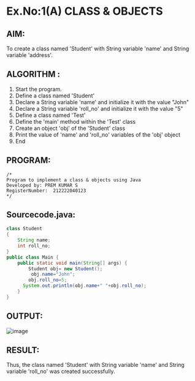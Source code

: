 # Ex.No:1(A) CLASS & OBJECTS

## AIM:
To create a class named 'Student' with String variable 'name' and String variable 'address'.

## ALGORITHM :
1.	Start the program.
2.	Define a class named 'Student'
3.	Declare a String variable 'name' and initialize it with the value "John"
4.	Declare a String variable 'roll_no' and initialize it with the value "5"
5.	Define a class named 'Test'
6.	Define the 'main' method within the 'Test' class
7.	Create an object 'obj' of the 'Student' class
8.	Print the value of 'name' and 'roll_no' variables of the 'obj' object
9.	End



## PROGRAM:
 ```
/*
Program to implement a class & objects using Java
Developed by: PREM KUMAR S
RegisterNumber:  212222040123
*/

```

## Sourcecode.java:
```java
class Student
{
    String name;
    int roll_no;
}
public class Main {
    public static void main(String[] args) {
        Student obj= new Student();
         obj.name="John";
        obj.roll_no=5;
      System.out.println(obj.name+" "+obj.roll_no);
    }    
}
```
## OUTPUT:

![image](https://github.com/user-attachments/assets/5b82f119-ff7b-4141-8447-935d4fb3e426)


## RESULT:
Thus, the class named 'Student' with String variable 'name' and String variable 'roll_no' was created successfully.
